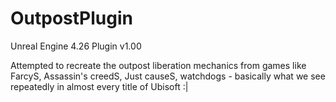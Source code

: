 # OutpostPlugin
 
Unreal Engine 4.26 Plugin
v1.00

Attempted to recreate the outpost liberation mechanics from games like FarcyS, Assassin's creedS, Just causeS, watchdogs - basically what we see repeatedly in almost every title of Ubisoft :| 

